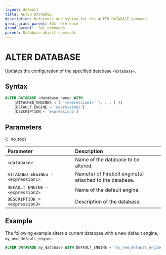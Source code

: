 ```yaml
---
layout: default
title: ALTER DATABASE
description: Reference and syntax for the ALTER DATABASE command.
great_grand_parent: SQL reference
grand_parent:  SQL commands
parent: Database object commands
---
```


# ALTER DATABASE

Updates the configuration of the specified database `<database>`.

## Syntax

```sql
ALTER DATABASE <database_name> WITH
    [ATTACHED_ENGINES = ( '<expression1>' [, ... ] )]
    [DEFAULT_ENGINE = 'expression2']
    [DESCRIPTION = 'expression3']
```

## Parameters 
{: .no_toc} 

| Parameter | Description |
| :--- | :--- |
| `<database>`                  | Name of the  database to be altered. |
| `ATTACHED_ENGINES = <expression1>` | Name(s) of  Firebolt engine(s) attached to the database. |
| `DEFAULT_ENGINE = <expression2>`   | Name of the default engine. |
| `DESCRIPTION = <expression3>`      | Description of the database. |

## Example
The following example alters a current database with a new default engine, `my_new_default_engine`: 

```sql
ALTER DATABASE my_database WITH DEFAULT_ENGINE = 'my_new_default_engine';
```

